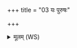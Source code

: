+++
title = "03 यः पुरुषः"

+++
<details><summary>मूलम् (WS)</summary>

यः पुरुषः पारुषेयो ऽवध्वंस इवारुणः ।  
तक्मानं विश्वधावीर्या अधराञ्चं परा सुव ॥ ४ ॥
</details>